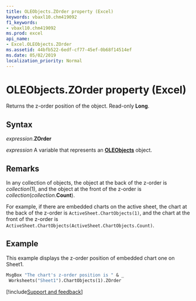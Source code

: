 ```yaml
---
title: OLEObjects.ZOrder property (Excel)
keywords: vbaxl10.chm419092
f1_keywords:
- vbaxl10.chm419092
ms.prod: excel
api_name:
- Excel.OLEObjects.ZOrder
ms.assetid: 44bfb522-6edf-cf77-45ef-0b68f14514ef
ms.date: 05/02/2019
localization_priority: Normal
---
```



# OLEObjects.ZOrder property (Excel)

Returns the z-order position of the object. Read-only **Long**.


## Syntax

_expression_.**ZOrder**

_expression_ A variable that represents an **[OLEObjects](Excel.OLEObjects.md)** object.


## Remarks

In any collection of objects, the object at the back of the z-order is _collection_(1), and the object at the front of the z-order is _collection_(_collection_.**Count**). 

For example, if there are embedded charts on the active sheet, the chart at the back of the z-order is `ActiveSheet.ChartObjects(1)`, and the chart at the front of the z-order is `ActiveSheet.ChartObjects(ActiveSheet.ChartObjects.Count)`.


## Example

This example displays the z-order position of embedded chart one on Sheet1.

```vb
MsgBox "The chart's z-order position is " & _ 
 Worksheets("Sheet1").ChartObjects(1).ZOrder
```




[!include[Support and feedback](~/includes/feedback-boilerplate.md)]